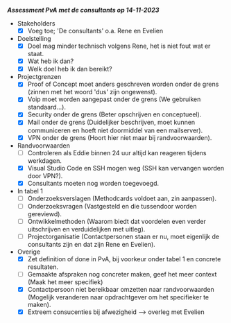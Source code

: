 ***Assessment PvA met de consultants op 14-11-2023***

- Stakeholders
  - [x] Voeg toe; 'De consultants' o.a. Rene en Evelien

- Doelstelling
  - [x] Doel mag minder technisch volgens Rene, het is niet fout wat er staat.
  - [x] Wat heb ik dan?
  - [x] Welk doel heb ik dan bereikt?

- Projectgrenzen
  - [x] Proof of Concept moet anders geschreven worden onder de grens (zinnen met het woord 'dus' zijn ongewenst).
  - [x] Voip moet worden aangepast onder de grens (We gebruiken standaard...).
  - [x] Security onder de grens (Beter opschrijven en conceptueel).
  - [x] Mail onder de grens (Duidelijker beschrijven, moet kunnen communiceren en hoeft niet doormiddel van een mailserver).
  - [x] VPN onder de grens (Hoort hier niet maar bij randvoorwaarden).

- Randvoorwaarden
  - [ ] Controleren als Eddie binnen 24 uur altijd kan reageren tijdens werkdagen.
  - [x] Visual Studio Code en SSH mogen weg (SSH kan vervangen worden door VPN?).
  - [x] Consultants moeten nog worden toegevoegd.

- In tabel 1
  - [ ] Onderzoeksverslagen (Methodcards voldoet aan, zin aanpassen).
  - [ ] Onderzoeksvragen (Vastgesteld en die tussendoor worden gereviewd).
  - [ ] Ontwikkelmethoden (Waarom biedt dat voordelen even verder uitschrijven en verduidelijken met uitleg).
  - [ ] Projectorganisatie (Contactpersonen staan er nu, moet eigenlijk de consultants zijn en dat zijn Rene en Evelien).

- Overige
  - [x] Zet definition of done in PvA, bij voorkeur onder tabel 1 en concrete resultaten.
  - [ ] Gemaakte afspraken nog concreter maken, geef het meer context (Maak het meer specifiek)
  - [x] Contactpersoon niet bereikbaar omzetten naar randvoorwaarden (Mogelijk veranderen naar opdrachtgever om het specifieker te maken).
  - [x] Extreem consucenties bij afwezigheid --> overleg met Evelien
